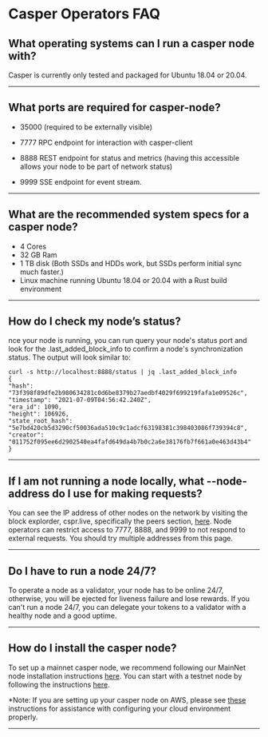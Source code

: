 # Casper Operators FAQ

## What operating systems can I run a casper node with?

Casper is currently only tested and packaged for Ubuntu 18.04 or 20.04.

--------------------------------------------------
## What ports are required for casper-node?
* 35000 (required to be externally visible)

* 7777 RPC endpoint for interaction with casper-client

* 8888 REST endpoint for status and metrics (having this accessible allows your node to be part of network status)

* 9999 SSE endpoint for event stream.

--------------------------------------------------

## What are the recommended system specs for a casper node?
* 4 Cores
* 32 GB Ram
* 1 TB disk (Both SSDs and HDDs work, but SSDs perform initial sync much faster.)
* Linux machine running Ubuntu 18.04 or 20.04 with a Rust build environment

--------------------------------------------------
## How do I check my node’s status?
nce your node is running, you can run query your node's status port and look for the .last_added_block_info to confirm a node's synchronization status. The output will look similar to:

```
curl -s http://localhost:8888/status | jq .last_added_block_info
{
"hash": "73f398f89dfe2b980634281c0d6be8379b27aedbf4029f699219fafa1e09526c",
"timestamp": "2021-07-09T04:56:42.240Z",
"era_id": 1090,
"height": 106926,
"state_root_hash": "5e7bd420cb5d3290cf50036ada510c9c1adcf63198381c398403086f739394c8",
"creator": "011752f095ee6d2902540ea4fafd649da4b7b0c2a6e38176fb7f661a0e463d43b4"
}
```
--------------------------------------------------

## If I am not running a node locally, what --node-address do I use for making requests? 
You can see the IP address of other nodes on the network by visiting the block explorder, cspr.live, specifically the peers section, [here](https://cspr.live/tools/peers). Node operators can restrict access to 7777, 8888, and 9999 to not respond to external requests. You should try multiple addresses from this page.

--------------------------------------------------
## Do I have to run a node 24/7?
To operate a node as a validator, your node has to be online 24/7, otherwise, you will be ejected for liveness failure and lose rewards. If you can't run a node 24/7, you can delegate your tokens to a validator with a healthy node and a good uptime.

--------------------------------------------------
## How do I install the casper node?
To set up a mainnet casper node, we recommend following our MainNet node installation instructions [here](). You can start with a testnet node by following the instructions [here](https://docs.cspr.community/docs/ubuntu/setup-testnet-validator-from-scratch.html).

*Note: If you are setting up your casper node on AWS, please see [these](https://docs.cspr.community/docs/aws/setup-testnet-validator-from-scratch.html) instructions for assistance with configuring your cloud environment properly.

--------------------------------------------------

